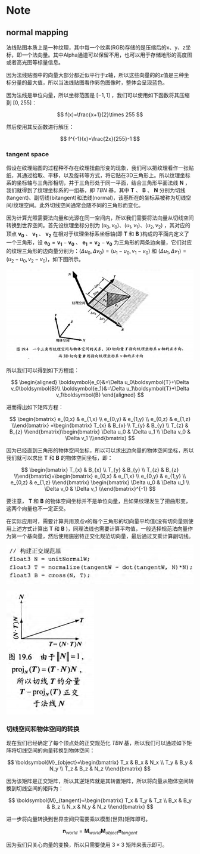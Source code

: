 # Note



## normal mapping

法线贴图本质上是一种纹理，其中每一个纹素(RGB)存储的是压缩后的x、y、z坐标，即一个法向量。其中Alpha通道可以保留不用，也可以用于存储地形的高度图或者高光图等标量信息。

因为法线贴图中的向量大部分都近似平行于z轴，所以这些向量的的z值是三种坐标分量的最大值，所以当法线贴图看作彩色图像时，整体会呈现蓝色。

因为法线是单位向量，所以坐标范围是 $[-1,1]$ ，我们可以使用如下函数将其压缩到 $[0,255]$：

$$
f(x)=\frac{x+1}{2}\times 255
$$

然后使用其反函数进行解压：

$$
f^{-1}(x)=\frac{2x}{255}-1
$$

### tangent space

假设在纹理贴图的过程种不存在纹理扭曲形变的现象，我们可以把纹理看作一张贴纸，其通过拾取、平移，以及旋转等方式，将它贴在3D三角形上。所以纹理坐标系的坐标轴与三角形相切，并于三角形处于同一平面，结合三角形平面法线 $\boldsymbol{N}$ ，我们就得到了纹理坐标系的一组基，即 $TBN$ 基，其中 $\boldsymbol{T}$ 、 $\boldsymbol{B}$ 、 $\boldsymbol{N}$ 分别为切线(tangent)、副切线(bitangent)和法线(normal)，该基所在的坐标系被称为切线空间/纹理空间。此外切线空间通常会随不同的三角形而变化。

因为计算光照需要法向量和光源在同一空间内，所以我们需要将法向量从切线空间转换到世界空间。首先设纹理坐标分别为 $(u_0,v_0)$、$(u_1,v_1)$、$(u_2,v_2)$ ，其对应的顶点 $\boldsymbol{v_0}$ 、 $\boldsymbol{v_1}$ 、 $\boldsymbol{v_2}$ 在相对于纹理坐标系坐标轴(即 $\boldsymbol{T}$ 和 $\boldsymbol{B}$ )构成的平面内定义了一个三角形，设 $\boldsymbol{e_0}=\boldsymbol{v_1}-\boldsymbol{v_0}$ 、 $\boldsymbol{e_1}=\boldsymbol{v_2}-\boldsymbol{v_0}$ 为三角形的两条边向量，它们对应的纹理三角形的边向量分别为：$(\Delta u_0,\Delta v_0)=(u_1-u_0,v_1-v_0)$ 和 $(\Delta u_1,\Delta v_1)=(u_2-u_0,v_2-v_0)$，如下图所示。

![TBN](assets/note/TBN.png)

所以我们可以得到如下方程组：

$$
\begin{aligned}
\boldsymbol{e_0}&=\Delta u_0\boldsymbol{T}+\Delta v_0\boldsymbol{B}\\
\boldsymbol{e_1}&=\Delta u_1\boldsymbol{T}+\Delta v_1\boldsymbol{B}
\end{aligned}
$$

进而得出如下矩阵方程：

$$
\begin{bmatrix} e_{0,x} & e_{1,x}  \\ e_{0,y} & e_{1,y}  \\ e_{0,z} & e_{1,z}  \\\end{bmatrix}
=\begin{bmatrix} T_{x} & B_{x}  \\ T_{y} & B_{y}  \\ T_{z} & B_{z}  \\\end{bmatrix}\begin{bmatrix} \Delta u_0 & \Delta u_1 \\ \Delta v_0 & \Delta v_1 \\\end{bmatrix}
$$

因为已经直到三角形的物体空间坐标，所以可以求出边向量的物体空间坐标，所以我们就可以求出 $\boldsymbol{T}$ 和 $\boldsymbol{B}$ 的物体空间坐标，即：

$$
\begin{bmatrix} T_{x} & B_{x}  \\ T_{y} & B_{y}  \\ T_{z} & B_{z}  \\\end{bmatrix}=\begin{bmatrix} e_{0,x} & e_{1,x}  \\ e_{0,y} & e_{1,y}  \\ e_{0,z} & e_{1,z}  \\\end{bmatrix}
\begin{bmatrix} \Delta u_0 & \Delta u_1 \\ \Delta v_0 & \Delta v_1 \\\end{bmatrix}^{-1}
$$

要注意， $\boldsymbol{T}$ 和 $\boldsymbol{B}$ 的物体空间坐标并不是单位向量，且如果纹理发生了扭曲形变，这两个向量也不一定正交。

在实际应用时，需要计算共用顶点v的每个三角形的切向量平均值(没有切向量则使用上述方式计算出 $\boldsymbol{T}$ 和 $\boldsymbol{B}$ )，同理法线也需要计算平均值，一般选择规范法向量作为第一个基向量，然后使用施密特正交化规范切向量，最后通过叉乘计算副切线。

![TBN正交基](assets/note/%E6%AD%A3%E4%BA%A4%E5%9F%BA.png)

![施密特正交化](assets/note/%E6%96%BD%E5%AF%86%E7%89%B9%E6%AD%A3%E4%BA%A4%E5%8C%96.png)

### 切线空间和物体空间的转换

现在我们已经确定了每个顶点处的正交规范化 $TBN$ 基，所以我们可以通过如下矩阵将切线空间的向量转换到物体空间：

$$
\boldsymbol{M}_{object}=\begin{bmatrix} T_x & B_x & N_x \\ T_y & B_y & N_y \\ T_z & B_z & N_z \\\end{bmatrix}
$$

因为该矩阵是正交矩阵，所以其逆矩阵就是其转置矩阵，所以将向量从物体空间转换到切线空间的矩阵为：

$$
\boldsymbol{M}_{tangent}=\begin{bmatrix} T_x & T_y & T_z \\ B_x & B_y & B_z \\ N_x & N_y & N_z \\\end{bmatrix}
$$

进一步将向量转换到世界空间只需要乘以模型(世界)矩阵即可。

$$
\boldsymbol{n}_{world}=\boldsymbol{M}_{world}\boldsymbol{M}_{object}\boldsymbol{n}_{tangent}
$$

因为我们只关心向量的变换，所以只需要使用 $3\times 3$ 矩阵来表示即可。
